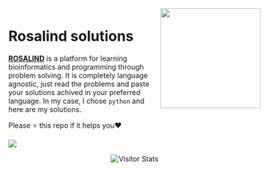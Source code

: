 <img src="http://rosalind.info/static/img/logo.png?v=1560257990"  width=200 align="right">

# Rosalind solutions

[**ROSALIND**](http://rosalind.info) is a platform for learning bioinformatics and programming through problem solving. It is completely language agnostic, just read the problems and paste your solutions achived in your preferred language.
In my case, I chose `python` and here are my solutions. 

Please :star: this repo if it helps you:heart:

![](https://api.visitorbadge.io/api/VisitorHit?user=emlbrg&repo=rosalind_solutions&countColor=%237B1E7A)

<div align="center">
        <img alt="Visitor Stats" 
            src="https://widgetbite.com/stats/emlbrg"/>  
</div>
